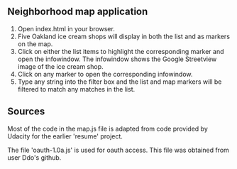 Neighborhood map application
----------------------------

1) Open index.html in your browser.
2) Five Oakland ice cream shops will display in both the list and as markers on the map.
3) Click on either the list items to highlight the corresponding marker and open the infowindow. The infowindow shows the Google Streetview image of the ice cream shop.
4) Click on any marker to open the corresponding infowindow.
5) Type any string into the filter box and the list and map markers will be filtered to match any matches in the list. 

Sources
-------
Most of the code in the map.js file is adapted from code provided by Udacity for the earlier 'resume' project.

The file 'oauth-1.0a.js' is used for oauth access. This file was obtained from user Ddo's github.